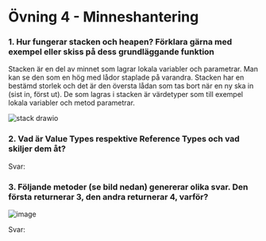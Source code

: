 # Övning 4 - Minneshantering

### 1. Hur fungerar stacken och heapen? Förklara gärna med exempel eller skiss på dess grundläggande funktion
Stacken är en del av minnet som lagrar lokala variabler och parametrar. Man kan se den som en hög med lådor staplade på varandra. Stacken har en bestämd storlek och det är den översta lådan som tas bort när en ny ska in (sist in, först ut). 
De som lagras i stacken är värdetyper som till exempel lokala variabler och metod parametrar.

![stack drawio](https://github.com/johnkallstrom/MemoryManagement/assets/54977209/3a5b7b44-1bf3-43b8-ba10-5593da95d9e0)

### 2. Vad är Value Types respektive Reference Types och vad skiljer dem åt?
Svar:

### 3. Följande metoder (se bild nedan) genererar olika svar. Den första returnerar 3, den andra returnerar 4, varför?
![image](https://github.com/johnkallstrom/MemoryManagement/assets/54977209/ded6a599-9896-476e-83bc-d14a823d8d53)

Svar:
